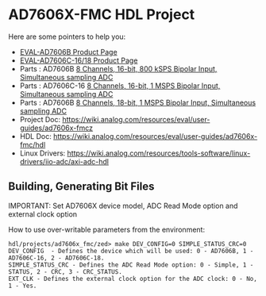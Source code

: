 # AD7606X-FMC HDL Project

Here are some pointers to help you:
  * [EVAL-AD7606B Product Page](https://www.analog.com/en/design-center/evaluation-hardware-and-software/evaluation-boards-kits/eval-ad7606b-fmcz.html)
  * [EVAL-AD7606C-16/18 Product Page](https://www.analog.com/en/design-center/evaluation-hardware-and-software/evaluation-boards-kits/eval-ad7606c-18.html)
  * Parts : AD7606B [8 Channels, 16-bit, 800 kSPS Bipolar Input, Simultaneous sampling ADC](https://www.analog.com/en/products/ad7606b.html)
  * Parts : AD7606C-16 [8 Channels, 16-bit, 1 MSPS Bipolar Input, Simultaneous sampling ADC](https://www.analog.com/en/products/ad7606c-16.html)
  * Parts : AD7606B [8 Channels, 18-bit, 1 MSPS Bipolar Input, Simultaneous sampling ADC](https://www.analog.com/en/products/ad7606c-18.html)
  * Project Doc: https://wiki.analog.com/resources/eval/user-guides/ad7606x-fmcz
  * HDL Doc: https://wiki.analog.com/resources/eval/user-guides/ad7606x-fmc/hdl
  * Linux Drivers: https://wiki.analog.com/resources/tools-software/linux-drivers/iio-adc/axi-adc-hdl
## Building, Generating Bit Files 

IMPORTANT: Set AD7606X device model, ADC Read Mode option and external clock option

How to use over-writable parameters from the environment:
```
hdl/projects/ad7606x_fmc/zed> make DEV_CONFIG=0 SIMPLE_STATUS_CRC=0
DEV_CONFIG  - Defines the device which will be used: 0 - AD7606B, 1 - AD7606C-16, 2 - AD7606C-18.
SIMPLE_STATUS_CRC - Defines the ADC Read Mode option: 0 - Simple, 1 - STATUS, 2 - CRC, 3 - CRC_STATUS.
EXT_CLK - Defines the external clock option for the ADC clock: 0 - No, 1 - Yes.
